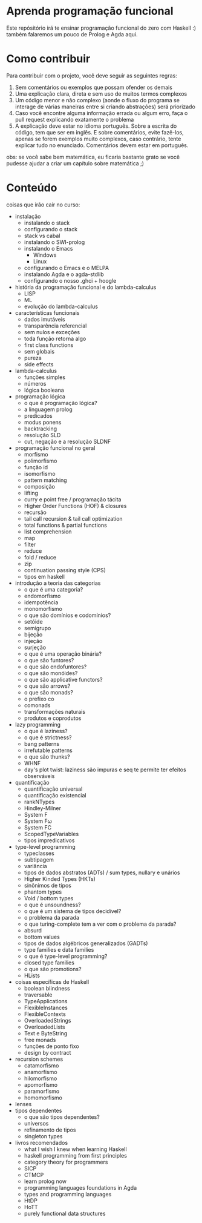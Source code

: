 # Aprenda programação funcional

Este repósitório irá te ensinar programação funcional do zero com Haskell :) também falaremos um pouco de Prolog e Agda aqui.

# Como contribuir

Para contribuir com o projeto, você deve seguir as seguintes regras:

1. Sem comentários ou exemplos que possam ofender os demais
2. Uma explicação clara, direta e sem uso de muitos termos complexos
3. Um código menor e não complexo (aonde o fluxo do programa se interage de várias maneiras entre si criando abstrações) será priorizado
4. Caso você encontre alguma informação errada ou algum erro, faça o pull request explicando exatamente o problema
5. A explicação deve estar no idioma português. Sobre a escrita do código, tem que ser em inglês. E sobre comentários, evite fazê-los, apenas se forem exemplos muito complexos, caso contrário, tente explicar tudo no enunciado. Comentários devem estar em português.

obs: se você sabe bem matemática, eu ficaria bastante grato se você pudesse ajudar a criar um capítulo sobre matemática ;)

# Conteúdo

coisas que irão cair no curso:
* instalação
    * instalando o stack
    * configurando o stack
    * stack vs cabal
    * instalando o SWI-prolog
    * instalando o Emacs
        * Windows
        * Linux
    * configurando o Emacs e o MELPA
    * instalando Agda e o agda-stdlib
    * configurando o nosso .ghci + hoogle
* história da programação funcional e do lambda-calculus
    * LISP
    * ML
    * evolução do lambda-calculus
* características funcionais
    * dados imutáveis
    * transparência referencial
    * sem nulos e exceções
    * toda função retorna algo
    * first class functions
    * sem globais
    * pureza
    * side effects
* lambda-calculus
    * funções simples
    * números
    * lógica booleana
* programação lógica
    * o que é programação lógica?
    * a linguagem prolog
    * predicados
    * modus ponens
    * backtracking
    * resolução SLD
    * cut, negação e a resolução SLDNF
* programação funcional no geral
    * morfismo
    * polimorfismo
    * função id
    * isomorfismo
    * pattern matching
    * composição
    * lifting
    * curry e point free / programação tácita
    * Higher Order Functions (HOF) & closures
    * recursão
    * tail call recursion & tail call optimization
    * total functions & partial functions
    * list comprehension
    * map
    * filter
    * reduce
    * fold / reduce
    * zip
    * continuation passing style (CPS)
    * tipos em haskell
* introdução a teoria das categorias
    * o que é uma categoria?
    * endomorfismo
    * idempotência
    * monomorfismo
    * o que são domínios e codomínios?
    * setóide
    * semigrupo
    * bijeção
    * injeção
    * surjeção
    * o que é uma operação binária?
    * o que são funtores?
    * o que são endofuntores?
    * o que são monóides?
    * o que são applicative functors?
    * o que são arrows?
    * o que são monads?
    * o prefixo co
    * comonads
    * transformações naturais
    * produtos e coprodutos
* lazy programming
    * o que é laziness?
    * o que é strictness?
    * bang patterns
    * irrefutable patterns
    * o que são thunks?
    * WHNF
    * day's plot twist: laziness são impuras e seq te permite ter efeitos observáveis
* quantificação
    * quantificação universal
    * quantificação existencial
    * rankNTypes
    * Hindley-Milner
    * System F
    * System Fω
    * System FC
    * ScopedTypeVariables
    * tipos impredicativos
* type-level programming
    * typeclasses
    * subtipagem
    * variância
    * tipos de dados abstratos (ADTs) / sum types, nullary e unários
    * Higher Kinded Types (HKTs)
    * sinônimos de tipos
    * phantom types
    * Void / bottom types
    * o que é unsoundness?
    * o que é um sistema de tipos decidível?
    * o problema da parada
    * o que turing-complete tem a ver com o problema da parada?
    * absurd
    * bottom values
    * tipos de dados algébricos generalizados (GADTs)
    * type families e data families
    * o que é type-level programming?
    * closed type families
    * o que são promotions?
    * HLists
* coisas específicas de Haskell
    * boolean blindness
    * traversable
    * TypeApplications
    * FlexibleInstances
    * FlexibleContexts
    * OverloadedStrings
    * OverloadedLists
    * Text e ByteString
    * free monads
    * funções de ponto fixo
    * design by contract
* recursion schemes
    * catamorfismo
    * anamorfismo
    * hilomorfismo
    * apomorfismo
    * paramorfismo
    * homomorfismo
* lenses
* tipos dependentes
    * o que são tipos dependentes?
    * universos
    * refinamento de tipos
    * singleton types
* livros recomendados
    * what I wish I knew when learning Haskell
    * haskell programming from first principles
    * category theory for programmers
    * SICP
    * CTMCP
    * learn prolog now
    * programming languages foundations in Agda
    * types and programming languages
    * HtDP
    * HoTT
    * purely functional data structures
